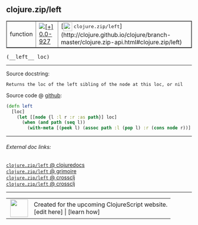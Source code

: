 ## clojure.zip/left



 <table border="1">
<tr>
<td>function</td>
<td><a href="https://github.com/cljsinfo/cljs-api-docs/tree/0.0-927"><img valign="middle" alt="[+] 0.0-927" title="Added in 0.0-927" src="https://img.shields.io/badge/+-0.0--927-lightgrey.svg"></a> </td>
<td>
[<img height="24px" valign="middle" src="http://i.imgur.com/1GjPKvB.png"> <samp>clojure.zip/left</samp>](http://clojure.github.io/clojure/branch-master/clojure.zip-api.html#clojure.zip/left)
</td>
</tr>
</table>


 <samp>
(__left__ loc)<br>
</samp>

---





Source docstring:

```
Returns the loc of the left sibling of the node at this loc, or nil
```


Source code @ [github](https://github.com/clojure/clojurescript/blob/r2138/src/cljs/clojure/zip.cljs#L150-L155):

```clj
(defn left
  [loc]
    (let [[node {l :l r :r :as path}] loc]
      (when (and path (seq l))
        (with-meta [(peek l) (assoc path :l (pop l) :r (cons node r))] (meta loc)))))
```

<!--
Repo - tag - source tree - lines:

 <pre>
clojurescript @ r2138
└── src
    └── cljs
        └── clojure
            └── <ins>[zip.cljs:150-155](https://github.com/clojure/clojurescript/blob/r2138/src/cljs/clojure/zip.cljs#L150-L155)</ins>
</pre>

-->

---



###### External doc links:

[`clojure.zip/left` @ clojuredocs](http://clojuredocs.org/clojure.zip/left)<br>
[`clojure.zip/left` @ grimoire](http://conj.io/store/v1/org.clojure/clojure/1.7.0-beta3/clj/clojure.zip/left/)<br>
[`clojure.zip/left` @ crossclj](http://crossclj.info/fun/clojure.zip/left.html)<br>
[`clojure.zip/left` @ crossclj](http://crossclj.info/fun/clojure.zip.cljs/left.html)<br>

---

 <table>
<tr><td>
<img valign="middle" align="right" width="48px" src="http://i.imgur.com/Hi20huC.png">
</td><td>
Created for the upcoming ClojureScript website.<br>
[edit here] | [learn how]
</td></tr></table>

[edit here]:https://github.com/cljsinfo/cljs-api-docs/blob/master/cljsdoc/clojure.zip_left.cljsdoc
[learn how]:https://github.com/cljsinfo/cljs-api-docs/wiki/cljsdoc-files

<!--

This information was too distracting to show to readers, but I'll leave it
commented here since it is helpful to:

- pretty-print the data used to generate this document
- and show how to retrieve that data



The API data for this symbol:

```clj
{:ns "clojure.zip",
 :name "left",
 :signature ["[loc]"],
 :history [["+" "0.0-927"]],
 :type "function",
 :full-name-encode "clojure.zip_left",
 :source {:code "(defn left\n  [loc]\n    (let [[node {l :l r :r :as path}] loc]\n      (when (and path (seq l))\n        (with-meta [(peek l) (assoc path :l (pop l) :r (cons node r))] (meta loc)))))",
          :title "Source code",
          :repo "clojurescript",
          :tag "r2138",
          :filename "src/cljs/clojure/zip.cljs",
          :lines [150 155]},
 :full-name "clojure.zip/left",
 :clj-symbol "clojure.zip/left",
 :docstring "Returns the loc of the left sibling of the node at this loc, or nil"}

```

Retrieve the API data for this symbol:

```clj
;; from Clojure REPL
(require '[clojure.edn :as edn])
(-> (slurp "https://raw.githubusercontent.com/cljsinfo/cljs-api-docs/catalog/cljs-api.edn")
    (edn/read-string)
    (get-in [:symbols "clojure.zip/left"]))
```

-->
